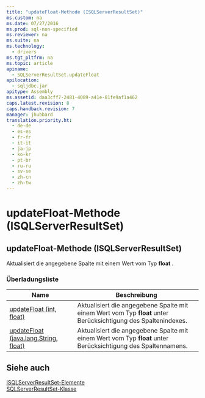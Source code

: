 ```yaml
---
title: "updateFloat-Methode (ISQLServerResultSet)"
ms.custom: na
ms.date: 07/27/2016
ms.prod: sql-non-specified
ms.reviewer: na
ms.suite: na
ms.technology: 
  - drivers
ms.tgt_pltfrm: na
ms.topic: article
apiname: 
  - SQLServerResultSet.updateFloat
apilocation: 
  - sqljdbc.jar
apitype: Assembly
ms.assetid: daa3cff7-2481-4089-a41e-81fe9af1a462
caps.latest.revision: 8
caps.handback.revision: 7
manager: jhubbard
translation.priority.ht: 
  - de-de
  - es-es
  - fr-fr
  - it-it
  - ja-jp
  - ko-kr
  - pt-br
  - ru-ru
  - sv-se
  - zh-cn
  - zh-tw
---
```

# updateFloat-Methode (ISQLServerResultSet)
    
## updateFloat\-Methode \(ISQLServerResultSet\)  
 Aktualisiert die angegebene Spalte mit einem Wert vom Typ **float** .  
  
### Überladungsliste  
  
|Name|Beschreibung|  
|----------|------------------|  
|[updateFloat \(int, float\)](../content/updateFloat-Method--int--float-.md)|Aktualisiert die angegebene Spalte mit einem Wert vom Typ **float** unter Berücksichtigung des Spaltenindexes.|  
|[updateFloat \(java.lang.String, float\)](../content/updateFloat-Method--java.lang.String--float-.md)|Aktualisiert die angegebene Spalte mit einem Wert vom Typ **float** unter Berücksichtigung des Spaltennamens.|  
  
## Siehe auch  
 [ISQLServerResultSet-Elemente](../content/SQLServerResultSet-Members.md)   
 [SQLServerResultSet-Klasse](../content/SQLServerResultSet-Class.md)  
  
  
